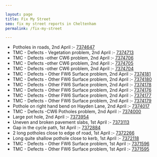 ```yaml
---

layout: page
title: Fix My Street
seo: fix my street reports in Cheltenham
permalink: /fix-my-street

---
```


<!-- fix_marker starts -->

- Potholes in roads, 2nd April :- [7374647](https://www.fixmystreet.com/report/7374647)
- TMC - Defects - Vegetation problem, 2nd April :- [7374713](https://www.fixmystreet.com/report/7374713)
- TMC - Defects -other CW6 problem, 2nd April :- [7374706](https://www.fixmystreet.com/report/7374706)
- TMC - Defects -other CW6 problem, 2nd April :- [7374705](https://www.fixmystreet.com/report/7374705)
- TMC - Defects -other CW6 problem, 2nd April :- [7374704](https://www.fixmystreet.com/report/7374704)
- TMC - Defects - Other FW6  Surface problem, 2nd April :- [7374181](https://www.fixmystreet.com/report/7374181)
- TMC - Defects - Other FW6  Surface problem, 2nd April :- [7374180](https://www.fixmystreet.com/report/7374180)
- TMC - Defects - Other FW6  Surface problem, 2nd April :- [7374178](https://www.fixmystreet.com/report/7374178)
- TMC - Defects - Other FW6  Surface problem, 2nd April :- [7374176](https://www.fixmystreet.com/report/7374176)
- TMC - Defects - Other FW6  Surface problem, 2nd April :- [7374177](https://www.fixmystreet.com/report/7374177)
- TMC - Defects - Other FW6  Surface problem, 2nd April :- [7374179](https://www.fixmystreet.com/report/7374179)
- Pothole on right hand bend on Hayden Lane, 2nd April :- [7374017](https://www.fixmystreet.com/report/7374017)
- TMC - Defects -CW6 Potholes  problem, 2nd April :- [7374000](https://www.fixmystreet.com/report/7374000)
- Large pot hole, 2nd April :- [7373954](https://www.fixmystreet.com/report/7373954)
- Uneven and broken pavement slabs, 1st April :- [7373113](https://www.fixmystreet.com/report/7373113)
- Gap in the cycle path, 1st April :- [7372884](https://www.fixmystreet.com/report/7372884)
- 2 long potholes close to edge of road, 1st April :- [7372266](https://www.fixmystreet.com/report/7372266)
- Long quite shallow pothole close to kerb, 1st April :- [7372118](https://www.fixmystreet.com/report/7372118)
- TMC - Defects - Other FW6  Surface problem, 1st April :- [7371596](https://www.fixmystreet.com/report/7371596)
- TMC - Defects - Other FW6  Surface problem, 1st April :- [7371595](https://www.fixmystreet.com/report/7371595)

<!-- fix_marker ends -->